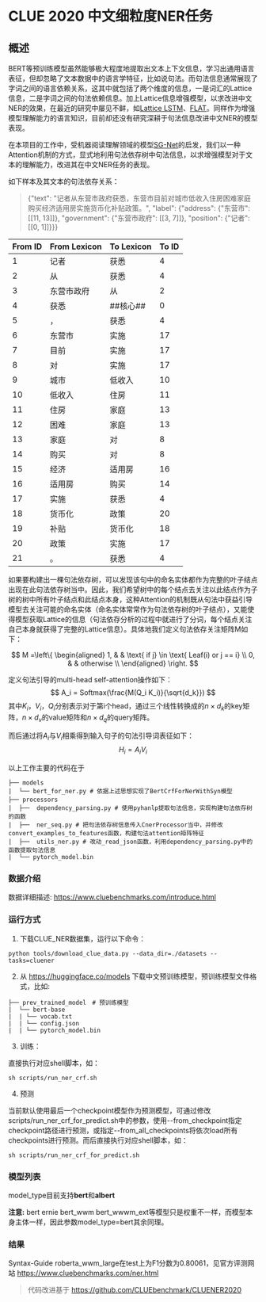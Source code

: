# CLUE 2020 中文细粒度NER任务

## 概述
BERT等预训练模型虽然能够极大程度地提取出文本上下文信息，学习出通用语言表征，但却忽略了文本数据中的语言学特征，比如说句法。而句法信息通常展现了字词之间的语言依赖关系，这其中就包括了两个维度的信息，一是词汇的Lattice信息，二是字词之间的句法依赖信息。加上Lattice信息增强模型，以求改进中文NER的效果，在最近的研究中屡见不鲜，如[Lattice LSTM](https://arxiv.org/pdf/1805.02023v4.pdf)、[FLAT](https://arxiv.org/pdf/2004.11795v2.pdf)。同样作为增强模型理解能力的语言知识，目前却还没有研究深耕于句法信息改进中文NER的模型表现。

在本项目的工作中，受机器阅读理解领域的模型[SG-Net](https://arxiv.org/abs/1908.05147)的启发，我们以一种Attention机制的方式，显式地利用句法依存树中句法信息，以求增强模型对于文本的理解能力，改进其在中文NER任务的表现。

如下样本及其文本的句法依存关系：
> {"text": "记者从东营市政府获悉，东营市目前对城市低收入住房困难家庭购买经济适用房实施货币化补贴政策。", "label": {"address": {"东营市": [[11, 13]]}, "government": {"东营市政府": [[3, 7]]}, "position": {"记者": [[0, 1]]}}}

|  From ID   | From Lexicon  |  To Lexicon   | To ID  |
|  ----  | ----  |  ----  | ----  | 
| 1 | 记者 | 获悉 | 4 |
| 2 | 从 | 获悉 | 4 |
| 3 | 东营市政府 | 从 | 2 |
| 4 | 获悉 | ##核心## | 0 |
| 5 | ， | 获悉 | 4 |
| 6 | 东营市 | 实施 | 17 |
| 7 | 目前 | 实施 | 17 |
| 8 | 对 | 实施 | 17 |
| 9 | 城市 | 低收入 | 10 |
| 10 | 低收入 | 住房 | 11 |
| 11 | 住房 | 家庭 | 13 |
| 12 | 困难 | 家庭 | 13 |
| 13 | 家庭 | 对 | 8 |
| 14 | 购买 | 对 | 8 |
| 15 | 经济 | 适用房 | 16 |
| 16 | 适用房 | 购买 | 14 |
| 17 | 实施 | 获悉 | 4 |
| 18 | 货币化 | 政策 | 20 |
| 19 | 补贴 | 货币化 | 18 |
| 20 | 政策 | 实施 | 17 |
| 21 | 。 | 获悉 | 4 |

如果要构建出一棵句法依存树，可以发现该句中的命名实体都作为完整的叶子结点出现在此句法依存树当中。因此，我们希望树中的每个结点去关注以此结点作为子树的树中所有叶子结点和此结点本身，这种Attention的机制既从句法中获益引导模型去关注可能的命名实体（命名实体常常作为句法依存树的叶子结点），又能使得模型获取Lattice的信息（句法依存分析的过程中就进行了分词，每个结点关注自己本身就获得了完整的Lattice信息）。具体地我们定义句法依存关注矩阵M如下：

$$
M =\left\{
\begin{aligned}
1, & &  \text{ if j} \in \text{ Leaf(i) or j == i} \\
0, &  & otherwise  \\
\end{aligned}
\right.
$$

定义句法引导的multi-head self-attention操作如下：
$$
A_i = Softmax(\frac{M(Q_i K_i)}{\sqrt{d_k}})
$$
其中$K_i$，$V_i$，$Q_i$分别表示对于第i个head，通过三个线性转换成的$n\times d_k$的key矩阵，$n\times d_v$的value矩阵和$n\times d_q$的query矩阵。

而后通过将$A_i$与$V_i$相乘得到输入句子的句法引导词表征如下：
$$
H_i = A_i V_i
$$

以上工作主要的代码在于
```text
├── models
|  └── bert_for_ner.py # 依据上述思想实现了BertCrfForNerWithSyn模型
├── processors　
|  ├──  dependency_parsing.py # 使用pyhanlp提取句法信息，实现构建句法依存树的函数
|  ├──  ner_seq.py # 把句法依存树信息传入CnerProcessor当中，并修改convert_examples_to_features函数，构建句法attention矩阵特征
|  ├──  utils_ner.py # 改动_read_json函数，利用dependency_parsing.py中的函数提取句法信息
|  └── pytorch_model.bin
```

### 数据介绍

数据详细描述: https://www.cluebenchmarks.com/introduce.html

### 运行方式
1. 下载CLUE_NER数据集，运行以下命令：
```shell
python tools/download_clue_data.py --data_dir=./datasets --tasks=cluener
```
2. 从 https://huggingface.co/models 下载中文预训练模型，预训练模型文件格式，比如:
```text
├── prev_trained_model　# 预训练模型
|  └── bert-base
|  | └── vocab.txt
|  | └── config.json
|  | └── pytorch_model.bin
```
3. 训练：

直接执行对应shell脚本，如：
```shell
sh scripts/run_ner_crf.sh
```
4. 预测

当前默认使用最后一个checkpoint模型作为预测模型，可通过修改scripts/run_ner_crf_for_predict.sh中的参数，使用--from_checkpoint指定checkpoint路径进行预测，或指定--from_all_checkpoints将依次load所有checkpoints进行预测。而后直接执行对应shell脚本，如：
```shell
sh scripts/run_ner_crf_for_predict.sh
```

### 模型列表

model_type目前支持**bert**和**albert**

**注意:** bert ernie bert_wwm bert_wwwm_ext等模型只是权重不一样，而模型本身主体一样，因此参数model_type=bert其余同理。

### 结果

Syntax-Guide roberta_wwm_large在test上为F1分数为0.80061，见官方评测网站 https://www.cluebenchmarks.com/ner.html

> 代码改进基于 https://github.com/CLUEbenchmark/CLUENER2020 